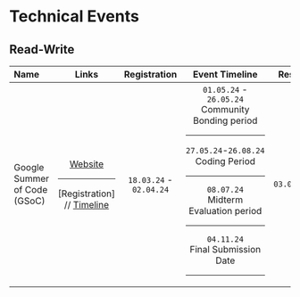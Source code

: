 # Technical Events

## Read-Write

| Name | Links | Registration | Event Timeline | Result |
| :--- | :---: | :---:        | :---:          | :---: |
| Google Summer of Code (GSoC) | [Website](https://summerofcode.withgoogle.com/programs/2024) <hr> \[Registration\] // [Timeline](https://developers.google.com/open-source/gsoc/timeline) | `18.03.24` - `02.04.24` | `01.05.24` - `26.05.24` <br> Community Bonding period <hr> `27.05.24`-`26.08.24` <br> Coding Period <hr> `08.07.24` <br> Midterm Evaluation period <hr> `04.11.24` <br> Final Submission Date <hr> | `03.09.24` |
